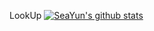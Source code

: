 
LookUp
[![SeaYun's github stats](https://github-readme-stats.vercel.app/api?username=seayuns)](https://github.com/seayuns/github-readme-stats)
